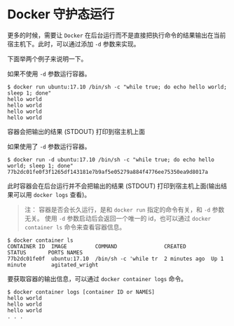 # Docker 守护态运行
更多的时候，需要让 `Docker` 在后台运行而不是直接把执行命令的结果输出在当前宿主机下。此时，可以通过添加 `-d` 参数来实现。

下面举两个例子来说明一下。

如果不使用 `-d` 参数运行容器。
```
$ docker run ubuntu:17.10 /bin/sh -c "while true; do echo hello world; sleep 1; done"
hello world
hello world
hello world
hello world
```
容器会把输出的结果 (STDOUT) 打印到宿主机上面

如果使用了 `-d` 参数运行容器。
```
$ docker run -d ubuntu:17.10 /bin/sh -c "while true; do echo hello world; sleep 1; done"
77b2dc01fe0f3f1265df143181e7b9af5e05279a884f4776ee75350ea9d8017a
```
此时容器会在后台运行并不会把输出的结果 (STDOUT) 打印到宿主机上面(输出结果可以用 `docker logs` 查看)。

> 注： 容器是否会长久运行，是和 `docker run` 指定的命令有关，和 `-d` 参数无关。
使用 `-d` 参数启动后会返回一个唯一的 id，也可以通过 `docker container ls` 命令来查看容器信息。
```
$ docker container ls
CONTAINER ID  IMAGE         COMMAND               CREATED        STATUS       PORTS NAMES
77b2dc01fe0f  ubuntu:17.10  /bin/sh -c 'while tr  2 minutes ago  Up 1 minute        agitated_wright
```
要获取容器的输出信息，可以通过 `docker container logs` 命令。
```
$ docker container logs [container ID or NAMES]
hello world
hello world
hello world
. . .
```